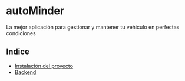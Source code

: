 # autoMinder

La mejor aplicación para gestionar y mantener tu vehiculo en perfectas condiciones

## Indice

- [Instalación del proyecto](docs/setup.md)
- [Backend](docs/backend.md)
